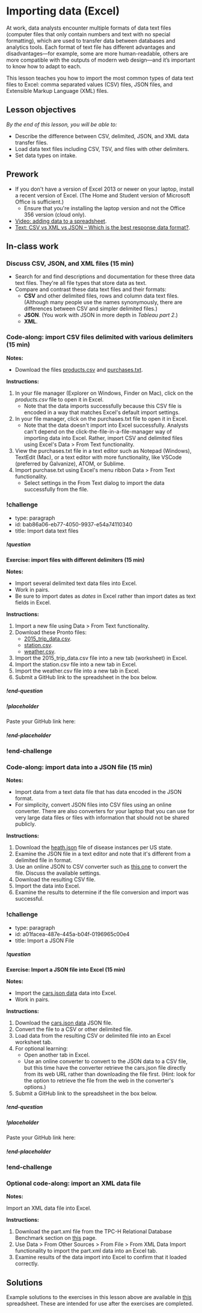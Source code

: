 # Importing data (Excel)

At work, data analysts encounter multiple formats of data text files (computer files that only contain numbers and text with no special formatting), which are used to transfer data between databases and analytics tools. Each format of text file has different advantages and disadvantages—for example, some are more human-readable, others are more compatible with the outputs of modern web design—and it’s important to know how to adapt to each. 

This lesson teaches you how to import the most common types of data text files to Excel: comma separated values (CSV) files, JSON files, and Extensible Markup Language (XML) files. 

## Lesson objectives

*By the end of this lesson, you will be able to:*
* Describe the difference between CSV, delimited, JSON, and XML data transfer files.
* Load data text files including CSV, TSV, and files with other delimiters.
* Set data types on intake.

## Prework
* If you don't have a version of Excel 2013 or newer on your laptop, install a recent version of Excel. (The Home and Student version of Microsoft Office is sufficient.)
    * Ensure that you're installing the laptop version and not the Office 356 version (cloud only).
* [Video: adding data to a spreadsheet](https://teamtreehouse.com/library/adding-data-to-a-spreadsheet).
* [Text: CSV vs XML vs JSON – Which is the best response data format?](https://applerepairstation.co.uk/csv-vs-xml-vs-json-which-is-the-best-response-data-format/).

## In-class work

### Discuss CSV, JSON, and XML files (15 min)

* Search for and find descriptions and documentation for these three data text files. They're all file types that store data as text.
* Compare and contrast these data text files and their formats:
    * **CSV** and other delimited files, rows and column data text files. (Although many people use the names synonymously, there are differences between CSV and simpler delimited files.)
    * **JSON**. (You work with JSON in more depth in _Tableau part 2_.)
    * **XML**.

### Code-along: import CSV files delimited with various delimiters (15 min)

**Notes:**

* Download the files [products.csv](https://s3-us-west-2.amazonaws.com/learn-assets.galvanize.com/gSchool/ds-curriculum/precourse/products.csv) and [purchases.txt](https://s3-us-west-2.amazonaws.com/learn-assets.galvanize.com/gSchool/ds-curriculum/precourse/purchases.txt).

**Instructions:**

1. In your file manager (Explorer on Windows, Finder on Mac), click on the _products.csv_ file to open it in Excel. 
    * Note that the data imports successfully because this CSV file is encoded in a way that matches Excel's default import settings.
2. In your file manager, click on the purchases.txt file to open it in Excel. 
    * Note that the data doesn't import into Excel successfully. Analysts can't depend on the click-the-file-in-a-file-manager way of importing data into Excel. Rather, import CSV and delimited files using Excel's Data > From Text functionality.
3. View the purchases.txt file in a text editor such as Notepad (Windows), TextEdit (Mac), or a text editor with more functionality, like VSCode (preferred by Galvanize), ATOM, or Sublime.
4. Import purchase.txt using Excel's menu ribbon Data > From Text functionality.
    * Select settings in the From Text dialog to import the data successfully from the file.

### !challenge

* type: paragraph
* id: bab86a06-eb77-4050-9937-e54a74110340
* title: Import data text files

##### !question

**Exercise: import files with different delimiters (15 min)**

**Notes:**

* Import several delimited text data files into Excel.
* Work in pairs.
* Be sure to import dates as _dates_ in Excel rather than import dates as text fields in Excel.

**Instructions:**

1. Import a new file using Data > From Text functionality.
2. Download these Pronto files:
    * [2015_trip_data.csv](https://drive.google.com/uc?export=download&id=1O56RgQLiOM86uH1rUizypgfzR8h1lYKI).
    * [station.csv](https://drive.google.com/uc?export=download&id=1pozO2ne6Q8SJJ0olimZqg_-xUUq08V09).
    * [weather.csv](https://drive.google.com/uc?export=download&id=1_M91l3njt9PIPurfIKz_sCVnzfwEenDy).
3. Import the 2015_trip_data.csv file into a new tab (worksheet) in Excel.
4. Import the station.csv file into a new tab in Excel.
5. Import the weather.csv file into a new tab in Excel.
6. Submit a GitHub link to the spreadsheet in the box below.

##### !end-question

##### !placeholder

Paste your GitHub link here:

##### !end-placeholder

### !end-challenge

### Code-along: import data into a JSON file (15 min)

**Notes:**

* Import data from a text data file that has data encoded in the JSON format.
* For simplicity, convert JSON files into CSV files using an online converter. There are also converters for your laptop that you can use for very large data files or files with information that should not be shared publicly.

**Instructions:**

1. Download the [heath.json](https://drive.google.com/uc?export=download&id=1lsMQQzdcIHJjE6W-NfC4VMxBAUxBE5mx) file of disease instances per US state.
2. Examine the JSON file in a text editor and note that it's different from a delimited file in format.
3. Use an online JSON to CSV converter such as [this one](http://www.convertcsv.com/json-to-csv.htm) to convert the file. Discuss the available settings.
4. Download the resulting CSV file.
5. Import the data into Excel.
6. Examine the results to determine if the file conversion and import was successful.

### !challenge

* type: paragraph
* id: a01facea-487e-445a-b04f-0196965c00e4
* title: Import a JSON File

##### !question
**Exercise: Import a JSON file into Excel (15 min)**

**Notes:**

* Import the [cars.json data](https://think.cs.vt.edu/corgis/json/cars/cars.html) data into Excel. 
* Work in pairs.

**Instructions:**

1. Download the [cars.json data](https://think.cs.vt.edu/corgis/json/cars/cars.html) JSON file.
2. Convert the file to a CSV or other delimited file.
3. Load data from the resulting CSV or delimited file into an Excel worksheet tab.
4. For optional learning: 
    * Open another tab in Excel.
    * Use an online converter to convert to the JSON data to a CSV file, but this time have the converter retrieve the cars.json file directly from its web URL rather than downloading the file first. (Hint: look for the option to retrieve the file from the web in the converter's options.)
5. Submit a GitHub link to the spreadsheet in the box below.

##### !end-question

##### !placeholder

Paste your GitHub link here:

##### !end-placeholder

### !end-challenge

### Optional code-along: import an XML data file

**Notes:**

Import an XML data file into Excel. 

**Instructions:**

1. Download the part.xml file from the TPC-H Relational Database Benchmark section on [this](http://aiweb.cs.washington.edu/research/projects/xmltk/xmldata/www/repository.html#tpc-h) page.
2. Use Data > From Other Sources > From File > From XML Data Import functionality to import the part.xml data into an Excel tab.
3. Examine results of the data import into Excel to confirm that it loaded correctly.

## Solutions
Example solutions to the exercises in this lesson above are available in [this](https://drive.google.com/uc?export=download&id=1JKcyAntKu4jzQHzJtgkmq1hXyb6QfFFJ) spreadsheet. These are intended for use after the exercises are completed.
